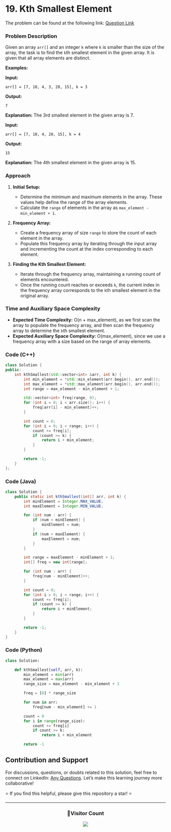 # **19. Kth Smallest Element**

The problem can be found at the following link: [Question Link](https://www.geeksforgeeks.org/problems/kth-smallest-element5635/1)

### **Problem Description**

Given an array `arr[]` and an integer `k` where `k` is smaller than the size of the array, the task is to find the `k`th smallest element in the given array. It is given that all array elements are distinct.

**Examples:**

**Input:**

```
arr[] = [7, 10, 4, 3, 20, 15], k = 3
```

**Output:**

```
7
```

**Explanation:** The 3rd smallest element in the given array is 7.

**Input:**

```
arr[] = [7, 10, 4, 20, 15], k = 4
```

**Output:**

```
15
```

**Explanation:** The 4th smallest element in the given array is 15.

### **Approach**

1. **Initial Setup:**

   - Determine the minimum and maximum elements in the array. These values help define the range of the array elements.
   - Calculate the `range` of elements in the array as `max_element - min_element + 1`.

2. **Frequency Array:**

   - Create a frequency array of size `range` to store the count of each element in the array.
   - Populate this frequency array by iterating through the input array and incrementing the count at the index corresponding to each element.

3. **Finding the Kth Smallest Element:**
   - Iterate through the frequency array, maintaining a running count of elements encountered.
   - Once the running count reaches or exceeds `k`, the current index in the frequency array corresponds to the `k`th smallest element in the original array.

### **Time and Auxiliary Space Complexity**

- **Expected Time Complexity:** O(n + max_element), as we first scan the array to populate the frequency array, and then scan the frequency array to determine the `k`th smallest element.
- **Expected Auxiliary Space Complexity:** O(max_element), since we use a frequency array with a size based on the range of array elements.

### **Code (C++)**

```cpp
class Solution {
public:
    int kthSmallest(std::vector<int> &arr, int k) {
        int min_element = *std::min_element(arr.begin(), arr.end());
        int max_element = *std::max_element(arr.begin(), arr.end());
        int range = max_element - min_element + 1;

        std::vector<int> freq(range, 0);
        for (int i = 0; i < arr.size(); i++) {
            freq[arr[i] - min_element]++;
        }

        int count = 0;
        for (int i = 0; i < range; i++) {
            count += freq[i];
            if (count >= k) {
                return i + min_element;
            }
        }

        return -1;
    }
};
```

### **Code (Java)**

```java
class Solution {
    public static int kthSmallest(int[] arr, int k) {
        int minElement = Integer.MAX_VALUE;
        int maxElement = Integer.MIN_VALUE;

        for (int num : arr) {
            if (num < minElement) {
                minElement = num;
            }
            if (num > maxElement) {
                maxElement = num;
            }
        }

        int range = maxElement - minElement + 1;
        int[] freq = new int[range];

        for (int num : arr) {
            freq[num - minElement]++;
        }

        int count = 0;
        for (int i = 0; i < range; i++) {
            count += freq[i];
            if (count >= k) {
                return i + minElement;
            }
        }

        return -1;
    }
}
```

### **Code (Python)**

```python
class Solution:

    def kthSmallest(self, arr, k):
        min_element = min(arr)
        max_element = max(arr)
        range_size = max_element - min_element + 1

        freq = [0] * range_size

        for num in arr:
            freq[num - min_element] += 1

        count = 0
        for i in range(range_size):
            count += freq[i]
            if count >= k:
                return i + min_element

        return -1
```

## Contribution and Support

For discussions, questions, or doubts related to this solution, feel free to connect on LinkedIn: [Any Questions](https://www.linkedin.com/in/patel-hetkumar-sandipbhai-8b110525a/). Let’s make this learning journey more collaborative!

⭐ If you find this helpful, please give this repository a star! ⭐

---

<div align="center">
  <h3><b>📍Visitor Count</b></h3>
</div>

<p align="center">
  <img src="https://profile-counter.glitch.me/Hunterdii/count.svg" />
</p>

